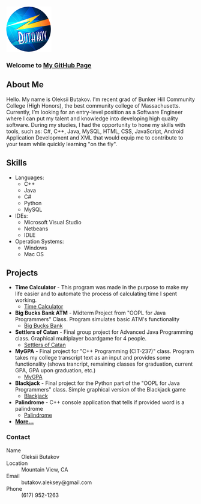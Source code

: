 

![Logo](https://github.com/abutakov/abutakov.github.io/blob/master/images/logo.png?raw=true)

### Welcome to [My GitHub Page](https://github.com/abutakov)


## About Me 
Hello. My name is Oleksii Butakov. I'm recent grad of Bunker Hill Community College (High Honors), the best community college of Massachusetts. Currently, I’m looking for an entry-level position as a Software Engineer where I can put my talent and knowledge into developing high quality software. 
During my studies, I had the opportunity to hone my skills with tools, such as: C#, C++, Java, MySQL, HTML, CSS, JavaScript, Android Application Development and XML that would equip me to contribute to your team while quickly learning "on the fly".

## Skills 
* Languages:
  - C++
  - Java 
  - C# 
  - Python
  - MySQL
* IDEs:
  - Microsoft Visual Studio 
  - Netbeans 
  - IDLE
* Operation Systems: 
  - Windows
  - Mac OS 

## Projects 

* **Time Calculator** - This program was made in the purpose to make my life easier and to automate the process of calculating time I spent working.
  - [Time Calculator](https://github.com/abutakov/TimeWorkedCalculator---1.1)
* **Big Bucks Bank ATM** - Midterm Project from "OOPL for Java Programmers" Class. Program simulates basic ATM's functionality
  - [Big Bucks Bank](https://github.com/abutakov/Big-Bucks-Bank)
* **Settlers of Catan** - Final group project for Advanced Java Programming class. Graphical multiplayer boardgame for 4 people.
  - [Settlers of Catan](https://github.com/Amali24/SettlersOfCatan)
* **MyGPA** - Final project for "C++ Programming (CIT-237)" class. Program takes my college transcript text as an input and provides some  functionality (shows trancript, remaining classes for graduation, current GPA, GPA upon graduation, etc.) 
  - [MyGPA](https://github.com/abutakov/MyGPA)
* **Blackjack** - Final project for the Python part of the "OOPL for Java Programmers" class. Simple graphical version of the Blackjack game
  - [Blackjack](https://github.com/abutakov/Blackjack-TkInter)
* **Palindrome** - C++ console application that tells if provided word is a palindrome
  - [Palindrome](https://github.com/abutakov/Palindrome)
* [**More...**](https://github.com/abutakov)

### Contact

<dl>
<dt>Name</dt>
<dd>Oleksii Butakov</dd>
<dt>Location</dt>
<dd>Mountain View, CA</dd>
<dt>Email</dt>
<dd>butakov.aleksey@gmail.com</dd>
<dt>Phone</dt>
<dd>(617) 952-1263</dd>
</dl>


